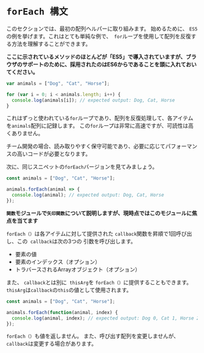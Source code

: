# **`forEach 構文`**

このセクションでは、最初の配列ヘルパーに取り組みます。 始めるために、 `ES5`の例を挙げます。これはとても単純な例で、` for`ループを使用して配列を反復する方法を理解することができます。


**ここに示されているメソッドのほとんどが「ES5」で導入されていますが、ブラウザのサポートのために、採用されたのはES6からであることを頭に入れておいてください。**



```js
var animals = ["Dog", "Cat", "Horse"];

for (var i = 0; i < animals.length; i++) {
  console.log(animals[i]); // expected output: Dog, Cat, Horse
}
```

これはずっと使われている`for`ループであり、配列を反復処理して、各アイテムを`animals`配列に記録します。 この`for`ループは非常に高速ですが、可読性は高くありません。

チーム開発の場合、読み取りやすく保守可能であり、必要に応じてパフォーマンスの高いコードが必要となります。

次に、同じスニペットの`forEach`バージョンを見てみましょう。



```js
const animals = ["Dog", "Cat", "Horse"];

animals.forEach(animal => {
  console.log(animal); // expected output: Dog, Cat, Horse
});
```
**`関数`モジュールで`矢印関数`について説明しますが、現時点ではこのモジュールに焦点を当てます**

`forEach（）`は各アイテムに対して提供された `callback`関数を昇順で1回呼び出し、この` callback`は次の3つの
引数を呼び出します。

- 要素の値
- 要素のインデックス（オプション）
- トラバースされるArrayオブジェクト（オプション）


また、 `callback`とは別に` thisArg`を `forEach（）`に提供することもできます。 `thisArg`は`callback`の`this`の値として使用されます。


```js
const animals = ["Dog", "Cat", "Horse"];

animals.forEach(function(animal, index) {
  console.log(animal, index); // expected output: Dog 0, Cat 1, Horse 2
});
```
`forEach（）`も値を返しません。 また、呼び出す配列を変更しませんが、`callback`は変更する場合があります。
